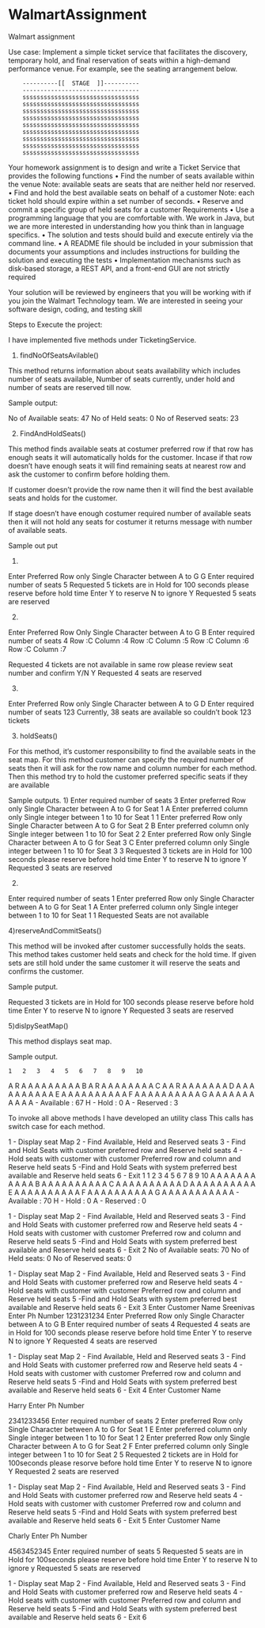 # WalmartAssignment
Walmart  assignment

Use case:
Implement a simple ticket service that facilitates the discovery, temporary hold, and final reservation of seats within a high-demand performance venue.
For example, see the seating arrangement below.
 
        ----------[[  STAGE  ]]----------
        ---------------------------------
        sssssssssssssssssssssssssssssssss
        sssssssssssssssssssssssssssssssss
        sssssssssssssssssssssssssssssssss
        sssssssssssssssssssssssssssssssss
        sssssssssssssssssssssssssssssssss
        sssssssssssssssssssssssssssssssss
        sssssssssssssssssssssssssssssssss
        sssssssssssssssssssssssssssssssss
        sssssssssssssssssssssssssssssssss
Your homework assignment is to design and write a Ticket Service that provides the following functions
•	Find the number of seats available within the venue
Note: available seats are seats that are neither held nor reserved.
•	Find and hold the best available seats on behalf of a customer
Note: each ticket hold should expire within a set number of seconds. 
•	Reserve and commit a specific group of held seats for a customer
Requirements
•	Use a programming language that you are comfortable with. We work in Java, but we are more interested in understanding how you think than in language specifics.
•	The solution and tests should build and execute entirely via the command line.
•	A README file should be included in your submission that documents your assumptions and includes instructions for building the solution and executing the tests
•	Implementation mechanisms such as disk-based storage, a REST API, and a front-end GUI are not strictly required
 
Your solution will be reviewed by engineers that you will be working with if you join the Walmart Technology team. We are interested in seeing your software design, coding, and testing skill


Steps to Execute the project:

I have implemented five methods under TicketingService. 

1)	findNoOfSeatsAvilable()

This method returns information about seats availability which includes number of seats available, Number of seats currently, under hold and number of seats are reserved till now.

Sample output: 

No of Available seats: 47
No of Held seats: 0
No of Reserved seats: 23


2)	FindAndHoldSeats()

This method finds available seats at costumer preferred row if that row has enough seats it will automatically holds for the customer. Incase if that row doesn’t have enough seats it will find remaining seats at nearest row and ask the customer to confirm before holding them.

If customer doesn’t provide the row name then it will find the best available seats and holds for the customer.

If stage doesn’t have enough costumer required number of available seats then it will not hold any seats for costumer it returns message with number of available seats.

Sample out put

1)
Enter Preferred Row only Single Character between A to G
G
Enter required number of seats
5
Requested 5 tickets are in Hold for 100 seconds please reserve before hold time
Enter Y to reserve N to ignore
Y
 Requested 5 seats are reserved

2)
Enter Preferred Row Only Single Character between A to G
B
Enter required number of seats
4
Row :C Column :4
Row :C Column :5
Row :C Column :6
Row :C Column :7

Requested 4 tickets are not available in same row please review seat number and confirm Y/N
Y
Requested 4 seats are reserved

3)
Enter Preferred Row only Single Character between A  to G
D
Enter required number of seats
123
Currently, 38 seats are available so couldn’t book 123 tickets 


3)	holdSeats()

For this method, it’s customer responsibility to find the available seats in the seat map. For this method customer can specify the required number of seats then it will ask for the row name and column number for each method. Then this method try to hold the customer preferred specific seats if they are available

Sample outputs.
1)
Enter required number of seats
3
Enter preferred Row only Single Character between A  to G for Seat 1
A
Enter preferred column only Single integer between 1 to 10 for Seat 1
1
Enter preferred Row only Single Character between A  to G for Seat 2
B
Enter preferred column only Single integer between 1 to 10 for Seat 2
2
Enter preferred Row only Single Character between A  to G for Seat 3
C
Enter preferred column only Single integer between 1 to 10 for Seat 3
3
Requested 3 tickets are in Hold for 100 seconds please reserve before hold time
Enter Y to reserve N to ignore
Y
Requested 3 seats are reserved

2)

Enter required number of seats
1
Enter preferred Row only Single Character between A  to G for Seat 1
A
Enter preferred column only Single integer between 1 to 10 for Seat 1
1
Requested Seats are not available

4)reserveAndCommitSeats()

This method will be invoked after customer successfully holds the seats. This method takes customer held seats and check for the hold time. If given sets are still hold under the same customer it will reserve the seats and confirms the customer.

Sample putput.

Requested 3 tickets are in Hold for 100 seconds please reserve before hold time
Enter Y to reserve N to ignore
Y
Requested 3 seats are reserved

5)dislpySeatMap()

This method displays seat map.

Sample output.

	1	2	3	4	5	6	7	8	9	10
A	R	A	A	A	A	A	A	A	A	A
B	A	R	A	A	A	A	A	A	A	A
C	A	A	R	A	A	A	A	A	A	A
D	A	A	A	A	A	A	A	A	A	A
E	A	A	A	A	A	A	A	A	A	A
F	A	A	A	A	A	A	A	A	A	A
G	A	A	A	A	A	A	A	A	A	A
A - Available : 67
H - Hold : 0
A - Reserved : 3


To invoke all above methods I have developed an utility class 
This calls has switch case for each method.

1 - Display seat Map
2 - Find Available, Held and Reserved seats
3 - Find and Hold Seats with customer preferred row and Reserve held seats
4 - Hold seats with customer with customer Preferred row and column and Reserve held seats
5 -Find and Hold Seats with system preferred best available and Reserve held seats
6 - Exit
1
	1	2	3	4	5	6	7	8	9	10
A	A	A	A	A	A	A	A	A	A	A
B	A	A	A	A	A	A	A	A	A	A
C	A	A	A	A	A	A	A	A	A	A
D	A	A	A	A	A	A	A	A	A	A
E	A	A	A	A	A	A	A	A	A	A
F	A	A	A	A	A	A	A	A	A	A
G	A	A	A	A	A	A	A	A	A	A
A - Available : 70
H - Hold : 0
A - Reserved : 0

1 - Display seat Map
2 - Find Available, Held and Reserved seats
3 - Find and Hold Seats with customer preferred row and Reserve held seats
4 - Hold seats with customer with customer Preferred row and column and Reserve held seats
5 -Find and Hold Seats with system preferred best available and Reserve held seats
6 - Exit
2
No of Available seats: 70
No of Held seats: 0
No of Reserved seats: 0

1 - Display seat Map
2 - Find Available, Held and Reserved seats
3 - Find and Hold Seats with customer preferred row and Reserve held seats
4 - Hold seats with customer with customer Preferred row and column and Reserve held seats
5 -Find and Hold Seats with system preferred best available and Reserve held seats
6 - Exit
3
Enter Customer Name
Sreenivas
Enter Ph Number
1231231234
Enter Preferred Row only Single Character between A  to G
B
Enter required number of seats
4
Requested 4 seats are in Hold for 100 seconds please reserve before hold time
Enter Y to reserve N to ignore
Y
 Requested 4 seats are reserved

1 - Display seat Map
2 - Find Available, Held and Reserved seats
3 - Find and Hold Seats with customer preferred row and Reserve held seats
4 - Hold seats with customer with customer Preferred row and column and Reserve held seats
5 -Find and Hold Seats with system preferred best available and Reserve held seats
6 - Exit
4
Enter Customer Name 

Harry
Enter Ph Number 

2341233456
Enter required number of seats
2
Enter preferred Row only Single Character between A  to G for Seat 1
E
Enter preferred column only Single integer between 1 to 10 for Seat 1
2
Enter preferred Row only Single Character between A  to G for Seat 2
F
Enter preferred column only Single integer between 1 to 10 for Seat 2
5
Requested 2 tickets are in Hold for 100seconds please resorve before hold time
Enter Y to reserve N to ignore
Y
 Requested 2 seats are reserved

1 - Display seat Map
2 - Find Available, Held and Reserved seats
3 - Find and Hold Seats with customer preferred row and Reserve held seats
4 - Hold seats with customer with customer Preferred row and column and Reserve held seats
5 -Find and Hold Seats with system preferred best available and Reserve held seats
6 - Exit
5
Enter Customer Name 

Charly
Enter Ph Number 

4563452345
Enter required number of seats
5
Requested 5 seats are in Hold for 100seconds please reserve before hold time
Enter Y to reserve N to ignore
y
 Requested 5 seats are reserved

1 - Display seat Map
2 - Find Available, Held and Reserved seats
3 - Find and Hold Seats with customer preferred row and Reserve held seats
4 - Hold seats with customer with customer Preferred row and column and Reserve held seats
5 -Find and Hold Seats with system preferred best available and Reserve held seats
6 - Exit
6

